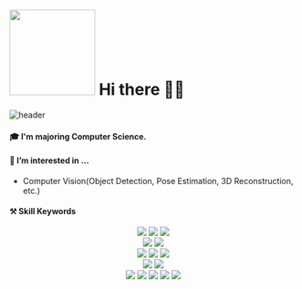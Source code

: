 <h1><img width='150px' src="https://avatars.githubusercontent.com/u/92725975?v=4"/>  Hi there 👋🏻</h1>  

![header](https://capsule-render.vercel.app/api?type=soft&color=gradient&height=300&section=header&text=Welcome%20to%20Saerom's%20Github&fontSize=40)


<!--

Here are some ideas to get you started:

- 🔭 I’m currently working on 
- 🌱 I’m currently learning ...
- 👯 I’m looking to collaborate on ...
- 🤔 I’m looking for help with ...
- 💬 Ask me about ...
- 📫 How to reach me: ...
- 😄 Pronouns: ...
- ⚡ Fun fact: ...
-->
#### 🎓 I'm majoring Computer Science.  

#### 🌱 I’m interested in ...
- Computer Vision(Object Detection, Pose Estimation, 3D Reconstruction, etc.)


#### ⚒️ Skill Keywords  
<div align=center> 
  <img src="https://img.shields.io/badge/python-3776AB?style=for-the-badge&logo=python&logoColor=white"> 
  <img src="https://img.shields.io/badge/c-A8B9CC?style=for-the-badge&logo=c&logoColor=white">
  <img src="https://img.shields.io/badge/Java-ED8B00?style=for-the-badge&logo=openjdk&logoColor=white"> 
  <br>

  <img src="https://img.shields.io/badge/pytorch-EE4C2C?style=for-the-badge&logo=pytorch&logoColor=white"> 
  <img src="https://img.shields.io/badge/tensorflow-FF6F00?style=for-the-badge&logo=tensorflow&logoColor=white">
  <br>
  
  <img src="https://img.shields.io/badge/oracle-F80000?style=for-the-badge&logo=oracle&logoColor=white"> 
  <img src="https://img.shields.io/badge/mysql-4479A1?style=for-the-badge&logo=mysql&logoColor=white"> 
  <img src="https://img.shields.io/badge/mariaDB-003545?style=for-the-badge&logo=mariaDB&logoColor=white"> 
  <br>
  
  <img src="https://img.shields.io/badge/django-092E20?style=for-the-badge&logo=django&logoColor=white">
  <img src="https://img.shields.io/badge/fastapi-009688?style=for-the-badge&logo=fastapi&logoColor=white">
  <br>
  
  <img src="https://img.shields.io/badge/github-181717?style=for-the-badge&logo=github&logoColor=white">
  <img src="https://img.shields.io/badge/git-F05032?style=for-the-badge&logo=git&logoColor=white">
  <img src="https://img.shields.io/badge/figma-F24E1E?style=for-the-badge&logo=figma&logoColor=white">
  <img src="https://img.shields.io/badge/Linux-FCC624?style=for-the-badge&logo=linux&logoColor=black">
  <img src="https://img.shields.io/badge/mac%20os-000000?style=for-the-badge&logo=apple&logoColor=white">
  <br>
</div>





